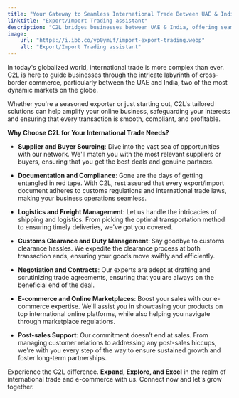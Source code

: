 ```yaml
---
title: "Your Gateway to Seamless International Trade Between UAE & India"
linktitle: "Export/Import Trading assistant"
description: "C2L bridges businesses between UAE & India, offering seamless e-commerce growth, customs expertise, and strategic logistics."
image:
    url: "https://i.ibb.co/yp0ymLf/import-export-trading.webp"
    alt: "Export/Import Trading assistant"
---
```


In today's globalized world, international trade is more complex than ever. C2L is here to guide businesses through the intricate labyrinth of cross-border commerce, particularly between the UAE and India, two of the most dynamic markets on the globe. 

Whether you're a seasoned exporter or just starting out, C2L's tailored solutions can help amplify your online business, safeguarding your interests and ensuring that every transaction is smooth, compliant, and profitable.

**Why Choose C2L for Your International Trade Needs?**

- **Supplier and Buyer Sourcing**: Dive into the vast sea of opportunities with our network. We'll match you with the most relevant suppliers or buyers, ensuring that you get the best deals and genuine partners.

- **Documentation and Compliance**: Gone are the days of getting entangled in red tape. With C2L, rest assured that every export/import document adheres to customs regulations and international trade laws, making your business operations seamless.

- **Logistics and Freight Management**: Let us handle the intricacies of shipping and logistics. From picking the optimal transportation method to ensuring timely deliveries, we've got you covered.

- **Customs Clearance and Duty Management**: Say goodbye to customs clearance hassles. We expedite the clearance process at both transaction ends, ensuring your goods move swiftly and efficiently.

- **Negotiation and Contracts**: Our experts are adept at drafting and scrutinizing trade agreements, ensuring that you are always on the beneficial end of the deal.

- **E-commerce and Online Marketplaces**: Boost your sales with our e-commerce expertise. We'll assist you in showcasing your products on top international online platforms, while also helping you navigate through marketplace regulations.

- **Post-sales Support**: Our commitment doesn’t end at sales. From managing customer relations to addressing any post-sales hiccups, we're with you every step of the way to ensure sustained growth and foster long-term partnerships.

Experience the C2L difference. **Expand, Explore, and Excel** in the realm of international trade and e-commerce with us. Connect now and let's grow together.